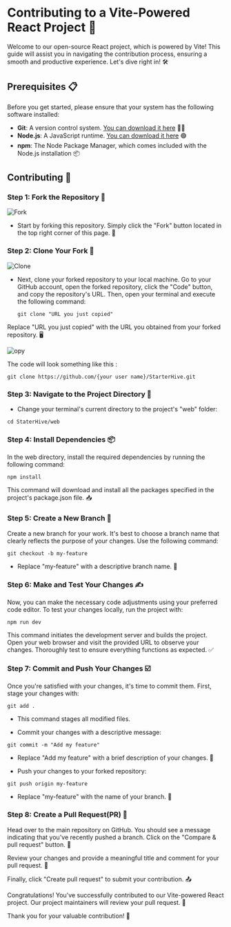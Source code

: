 # Contributing to a Vite-Powered React Project 🚀

Welcome to our open-source React project, which is powered by Vite! This guide will assist you in navigating the contribution process, ensuring a smooth and productive experience. Let's dive right in! 🛠️

## Prerequisites 📋

Before you get started, please ensure that your system has the following software installed:

- **Git**: A version control system. [You can download it here](https://git-scm.com/downloads/) 🧑‍💻
- **Node.js**: A JavaScript runtime. [You can download it here](https://nodejs.org/en/download) 🟢
- **npm**: The Node Package Manager, which comes included with the Node.js installation 📦


## Contributing 🤝

### Step 1: Fork the Repository 🍴

![Fork](https://github.com/ArslanYM/StarterHive/assets/104521101/b2863384-753d-448b-9c8f-cc2122121c2b)

- Start by forking this repository. Simply click the "Fork" button located in the top right corner of this page. 🚀


### Step 2: Clone Your Fork 📂

![Clone](https://github.com/ArslanYM/StarterHive/assets/104521101/ffe2cb3b-d7e9-41fb-a7e6-8f5ca9d50dd0)

- Next, clone your forked repository to your local machine. Go to your GitHub account, open the forked repository, click the "Code" button, and copy the repository's URL. Then, open your terminal and execute the following command:

   ```
   git clone "URL you just copied"
   ```
Replace "URL you just copied" with the URL you obtained from your forked repository. 🖥️

![opy](https://github.com/ArslanYM/StarterHive/assets/104521101/5947298f-dd52-478c-9cd9-f22791eea4a5)

The code will look something like this : 
```
git clone https://github.com/{your user name}/StarterHive.git
```


### Step 3: Navigate to the Project Directory 📁
- Change your terminal's current directory to the project's "web" folder:

```
cd StaterHive/web
```


### Step 4: Install Dependencies 📦

In the web directory, install the required dependencies by running the following command:

```
npm install
```
This command will download and install all the packages specified in the project's package.json file. 📥

### Step 5: Create a New Branch 🌿
Create a new branch for your work. It's best to choose a branch name that clearly reflects the purpose of your changes. Use the following command:

```
git checkout -b my-feature
```

- Replace "my-feature" with a descriptive branch name. 🌟

### Step 6: Make and Test Your Changes ✍️
Now, you can make the necessary code adjustments using your preferred code editor. To test your changes locally, run the project with:

```
npm run dev
```
This command initiates the development server and builds the project. Open your web browser and visit the provided URL to observe your changes. Thoroughly test to ensure everything functions as expected. ✅

### Step 7: Commit and Push Your Changes ☑️
Once you're satisfied with your changes, it's time to commit them. First, stage your changes with:

```
git add .
```

- This command stages all modified files.

- Commit your changes with a descriptive message:

```
git commit -m "Add my feature"
```
- Replace "Add my feature" with a brief description of your changes. 📝

- Push your changes to your forked repository:

```
git push origin my-feature
```
- Replace "my-feature" with the name of your branch. 🚢

### Step 8: Create a Pull Request(PR) 🚀
Head over to the main repository on GitHub. You should see a message indicating that you've recently pushed a branch. Click on the "Compare & pull request" button. 🔄

Review your changes and provide a meaningful title and comment for your pull request. 💬

Finally, click "Create pull request" to submit your contribution. 📤

Congratulations! You've successfully contributed to our Vite-powered React project. Our project maintainers will review your pull request. 🎉

Thank you for your valuable contribution! 👏
